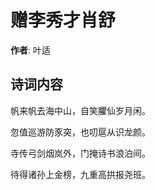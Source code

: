 # 赠李秀才肖舒

**作者**: 叶适

## 诗词内容

帆来帆去海中山，自笑臞仙岁月闲。

忽值巡游防豕突，也叨扈从识龙颜。

寺传弓剑烟岚外，门掩诗书浪泊间。

待得诸孙上金榜，九重高拱报尧班。

